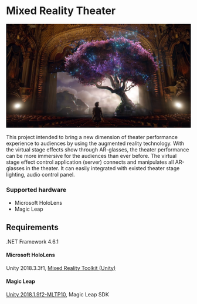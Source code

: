# Mixed Reality Theater

![thumbnail](https://raw.githubusercontent.com/CJT-Jackton/Mixed-Reality-Theater/master/Images/MR-Theater.png "Mixed Reality Theater")

This project intended to bring a new dimension of theater performance experience to audiences by using the augmented reality technology. With the virtual stage effects show through AR-glasses, the theater performance can be more immersive for the audiences than ever before. The virtual stage effect control application (server) connects and manipulates all AR-glasses in the theater. It can easily integrated with existed theater stage lighting, audio control panel.

### Supported hardware

- Microsoft HoloLens
- Magic Leap

## Requirements

.NET Framework 4.6.1

#### Microsoft HoloLens
Unity 2018.3.3f1, [Mixed Reality Toolkit (Unity)](github.com/Microsoft/MixedRealityToolkit-Unity)

#### Magic Leap
[Unity 2018.1.9f2-MLTP10](https://unity3d.com/partners/magicleap), Magic Leap SDK

